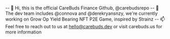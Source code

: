 -- 👋 Hi, this is the official CareBuds Finance Github, @carebudsrepo
-- 🌱 The dev team includes @connova and @derekryansnzy, we're currently working on Grow Op Yield Bearing NFT P2E Game, inspired by Strainz
-- 📫 Feel free to reach out to us at hello@carebuds.dev or visit carebuds.us for more information

